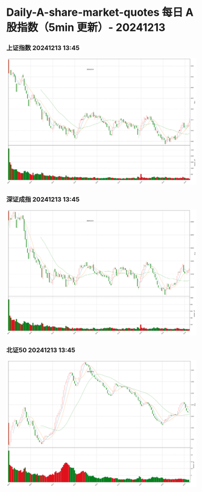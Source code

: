 
# Daily-A-share-market-quotes 每日 A 股指数（5min 更新）- 20241213

### 上证指数 20241213 13:45
![](./fig/2024/12/20241213-sh000001.png)

### 深证成指 20241213 13:45
![](./fig/2024/12/20241213-sz399001.png)

### 北证50 20241213 13:45
![](./fig/2024/12/20241213-bj899050.png)

